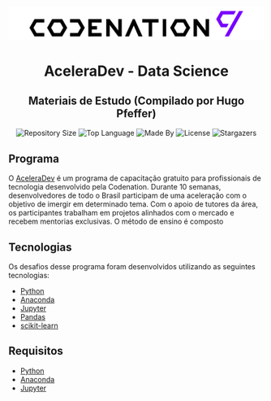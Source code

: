 <p align="center">
    <img alt="Logo Codenation" src="logo.svg">
</p>

<h1 align="center">
    AceleraDev - Data Science
</h1>

<h2 align="center">
    Materiais de Estudo (Compilado por Hugo Pfeffer)
</h2>

<p align="center">
    <img alt="Repository Size" src="https://img.shields.io/github/repo-size/HugoPfeffer/acelera-dev-codenation">
    <img alt="Top Language" src="https://img.shields.io/github/languages/top/HugoPfeffer/acelera-dev-codenation">
    <img alt="Made By" src="https://img.shields.io/badge/Made%20By-Hugo%20Pfeffer-red">
    <img alt="License" src="https://img.shields.io/github/license/HugoPfeffer/acelera-dev-codenation">
    <img alt="Stargazers" src="https://img.shields.io/github/stars/HugoPfeffer/acelera-dev-codenation?style=social">
</p>

## Programa

O [AceleraDev](https://www.codenation.dev/) é um programa de capacitação gratuito para profissionais de tecnologia desenvolvido pela Codenation. Durante 10 semanas, desenvolvedores de todo o Brasil participam de uma aceleração com o objetivo de imergir em determinado tema. Com o apoio de tutores da área, os participantes trabalham em projetos alinhados com o mercado e recebem mentorias exclusivas. O método de ensino é composto 

## Tecnologias

Os desafios desse programa foram desenvolvidos utilizando as seguintes tecnologias:

- [Python](https://www.python.org/)
- [Anaconda](https://www.anaconda.com/)
- [Jupyter](https://jupyter.org/)
- [Pandas](https://pandas.pydata.org/)
- [scikit-learn](https://scikit-learn.org/stable/)

## Requisitos

- [Python](https://www.python.org/)
- [Anaconda](https://www.anaconda.com/)
- [Jupyter](https://jupyter.org/)
